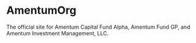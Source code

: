 # AmentumOrg


The official site for Amentum Capital Fund Alpha, Amentum Fund GP, and Amentum Investment Management, LLC.
